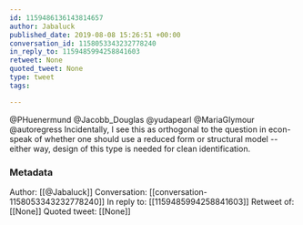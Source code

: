 ```yaml
---
id: 1159486136143814657
author: Jabaluck
published_date: 2019-08-08 15:26:51 +00:00
conversation_id: 1158053343232778240
in_reply_to: 1159485994258841603
retweet: None
quoted_tweet: None
type: tweet
tags:

---
```


@PHuenermund @Jacobb_Douglas @yudapearl @MariaGlymour @autoregress Incidentally, I see this as orthogonal to the question in econ-speak of whether one should use a reduced form or structural model -- either way, design of this type is needed for clean identification.

### Metadata

Author: [[@Jabaluck]]
Conversation: [[conversation-1158053343232778240]]
In reply to: [[1159485994258841603]]
Retweet of: [[None]]
Quoted tweet: [[None]]
